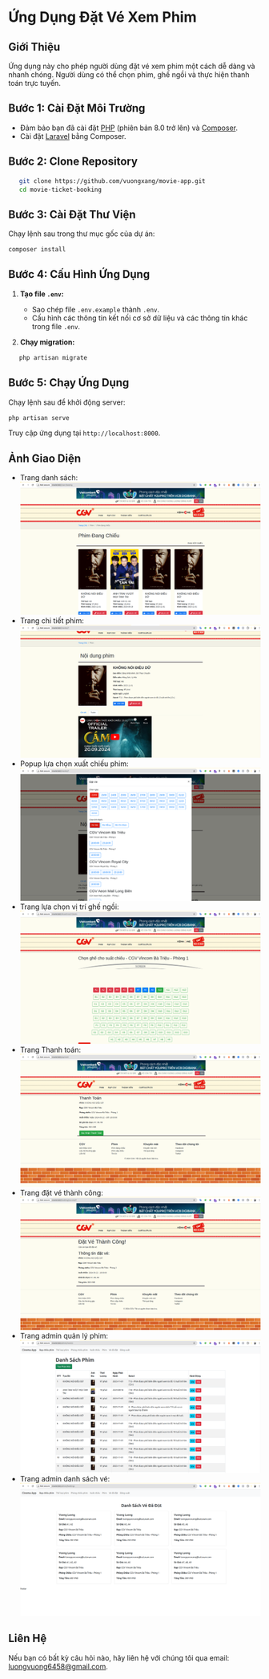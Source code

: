 # Ứng Dụng Đặt Vé Xem Phim

## Giới Thiệu
Ứng dụng này cho phép người dùng đặt vé xem phim một cách dễ dàng và nhanh chóng. Người dùng có thể chọn phim, ghế ngồi và thực hiện thanh toán trực tuyến.

## Bước 1: Cài Đặt Môi Trường
- Đảm bảo bạn đã cài đặt [PHP](https://www.php.net/downloads) (phiên bản 8.0 trở lên) và [Composer](https://getcomposer.org/download/).
- Cài đặt [Laravel](https://laravel.com/docs/9.x/installation) bằng Composer.

## Bước 2: Clone Repository
```bash
   git clone https://github.com/vuongxang/movie-app.git
   cd movie-ticket-booking 
   ```

## Bước 3: Cài Đặt Thư Viện
Chạy lệnh sau trong thư mục gốc của dự án:
```bash
composer install
```
## Bước 4: Cấu Hình Ứng Dụng
1. **Tạo file `.env`:**
    - Sao chép file `.env.example` thành `.env`.
    - Cấu hình các thông tin kết nối cơ sở dữ liệu và các thông tin khác trong file `.env`.

2. **Chạy migration:**
```bash
   php artisan migrate
   ```

## Bước 5: Chạy Ứng Dụng
Chạy lệnh sau để khởi động server:
```bash
php artisan serve
   ```
Truy cập ứng dụng tại `http://localhost:8000`.

## Ảnh Giao Diện

- Trang danh sách:
  ![Giao diện trang danh_sách_phim](images/listing-page.png)
- Trang chi tiết phim:
  ![Giao diện trang chi_tiết_phim](images/detail-page.png)
- Popup lựa chọn xuất chiếu phim:
  ![Giao diện trang chi_tiết_phim](images/booking-modal.png)
- Trang lựa chọn vị trí ghế ngồi:
  ![Giao diện trang showtime](images/showtime-page.png)
- Trang Thanh toán:
  ![Giao diện trang_thanh_toán](images/payment.png)
- Trang đặt vé thành công:
  ![Giao diện trang success](images/success.png)
- Trang admin quản lý phim:
  ![Giao diện trang admin_phim](images/admin-movie-listing.png)
- Trang admin danh sách vé:
  ![Giao diện trang admin_vé](images/admin-listing-ticket.png)
## Liên Hệ
Nếu bạn có bất kỳ câu hỏi nào, hãy liên hệ với chúng tôi qua email: [luongvuong6458@gmail.com](mailto:luongvuong6458@gmail.com).
